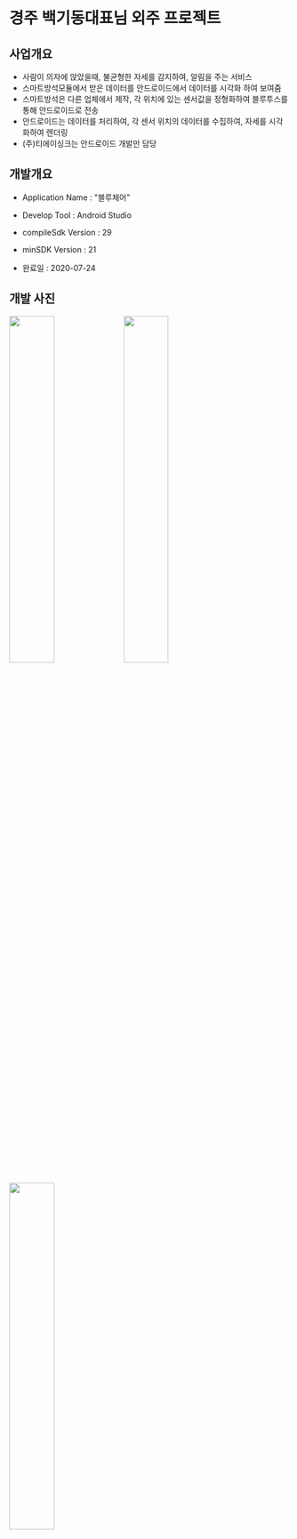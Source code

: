 # 경주 백기동대표님 외주 프로젝트

## 사업개요
- 사람이 의자에 앉았을때, 불균형한 자세를 감지하여, 알림을 주는 서비스
- 스마트방석모듈에서 받은 데이터를 안드로이드에서 데이터를 시각화 하여 보여줌
- 스마트방석은 다른 업체에서 제작, 각 위치에 있는 센서값을 정형화하여 블루투스를 통해 안드로이드로 전송
- 안드로이드는 데이터를 처리하여, 각 센서 위치의 데이터를 수집하여, 자세를 시각화하여 렌더링
- (주)티에이싱크는 안드로이드 개발만 담당

## 개발개요
- Application Name : "블루체어"
- Develop Tool : Android Studio
- compileSdk Version : 29
- minSDK Version : 21

- 완료일 : 2020-07-24


## 개발 사진
<img src="https://user-images.githubusercontent.com/29571490/102580907-dc9f3380-4142-11eb-8ccb-05d497f0a3bd.png" width="40%">
<img src="https://user-images.githubusercontent.com/29571490/102580919-e32dab00-4142-11eb-89a6-7403a9182db3.png" width="40%">
<img src="https://user-images.githubusercontent.com/29571490/102580927-e88af580-4142-11eb-8828-c06665c4be51.png" width="40%">

